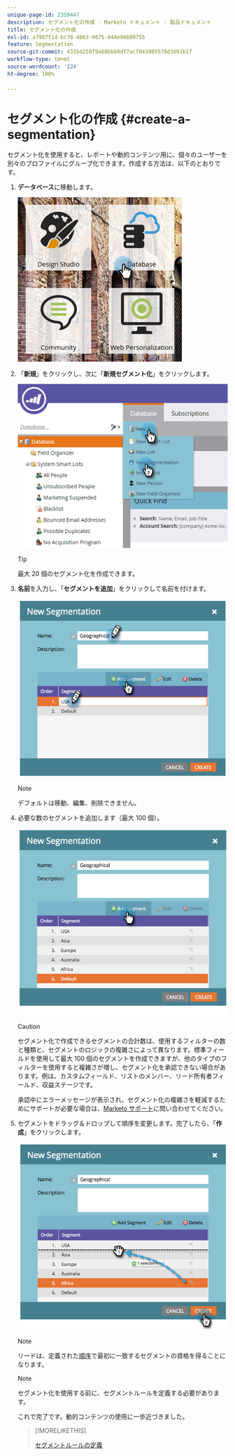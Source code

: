 ```yaml
---
unique-page-id: 2359447
description: セグメント化の作成 - Marketo ドキュメント - 製品ドキュメント
title: セグメント化の作成
exl-id: a7907f1d-bc78-4b63-9875-044e96609755
feature: Segmentation
source-git-commit: 431bd258f9a68bbb9df7acf043085578d3d91b1f
workflow-type: tm+mt
source-wordcount: '224'
ht-degree: 100%

---
```


# セグメント化の作成 {#create-a-segmentation}

セグメント化を使用すると、レポートや動的コンテンツ用に、個々のユーザーを別々のプロファイルにグループ化できます。作成する方法は、以下のとおりです。

1. **データベース**&#x200B;に移動します。

   ![](assets/image2017-3-28-13-3a44-3a54.png)

1. 「**新規**」をクリックし、次に「**新規セグメント化**」をクリックします。

   ![](assets/image2017-3-28-13-3a56-3a57.png)

   >[!TIP]
   >
   >最大 20 個のセグメント化を作成できます。

1. **名前**&#x200B;を入力し、「**セグメントを追加**」をクリックして名前を付けます。

   ![](assets/image2014-9-15-10-3a1-3a1.png)

   >[!NOTE]
   >
   >デフォルトは移動、編集、削除できません。

1. 必要な数のセグメントを追加します（最大 100 個）。

   ![](assets/image2014-9-15-10-3a1-3a16.png)

   >[!CAUTION]
   >
   >セグメント化で作成できるセグメントの合計数は、使用するフィルターの数と種類と、セグメントのロジックの複雑さによって異なります。標準フィールドを使用して最大 100 個のセグメントを作成できますが、他のタイプのフィルターを使用すると複雑さが増し、セグメント化を承認できない場合があります。例は、カスタムフィールド、リストのメンバー、リード所有者フィールド、収益ステージです。
   >
   >承認中にエラーメッセージが表示され、セグメント化の複雑さを軽減するためにサポートが必要な場合は、[Marketo サポート](https://nation.marketo.com/t5/Support/ct-p/Support)に問い合わせてください。

1. セグメントをドラッグ＆ドロップして順序を変更します。完了したら、「**作成**」をクリックします。

   ![](assets/image2014-9-15-10-3a1-3a30.png)

   >[!NOTE]
   >
   >リードは、定義された[順序](/help/marketo/product-docs/personalization/segmentation-and-snippets/segmentation/segmentation-order-priority.md)で最初に一致するセグメントの資格を得ることになります。

   >[!NOTE]
   >
   >セグメント化を使用する前に、セグメントルールを定義する必要があります。

   これで完了です。動的コンテンツの使用に一歩近づきました。

   >[!MORELIKETHIS]
   >
   >[セグメントルールの定義](/help/marketo/product-docs/personalization/segmentation-and-snippets/segmentation/define-segment-rules.md)
